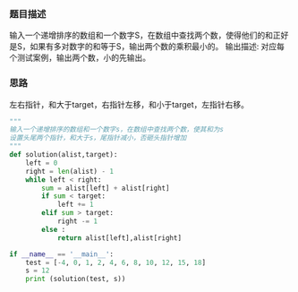### 题目描述

输入一个递增排序的数组和一个数字S，在数组中查找两个数，使得他们的和正好是S，如果有多对数字的和等于S，输出两个数的乘积最小的。 输出描述: 对应每个测试案例，输出两个数，小的先输出。

### 思路

左右指针，和大于target，右指针左移，和小于target，左指针右移。

```python
"""
输入一个递增排序的数组和一个数字s，在数组中查找两个数，使其和为s
设置头尾两个指针，和大于s，尾指针减小，否砸头指针增加
"""
def solution(alist,target):
    left = 0
    right = len(alist) - 1
    while left < right:
        sum = alist[left] + alist[right]
        if sum < target:
            left += 1
        elif sum > target:
            right -= 1
        else :
            return alist[left],alist[right]

if __name__ == '__main__':
    test = [-4, 0, 1, 2, 4, 6, 8, 10, 12, 15, 18]
    s = 12
    print (solution(test, s))
```


